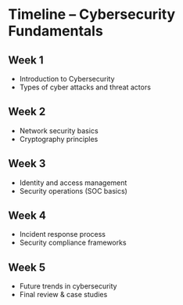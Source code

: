 # Timeline – Cybersecurity Fundamentals

## Week 1
- Introduction to Cybersecurity
- Types of cyber attacks and threat actors

## Week 2
- Network security basics
- Cryptography principles

## Week 3
- Identity and access management
- Security operations (SOC basics)

## Week 4
- Incident response process
- Security compliance frameworks

## Week 5
- Future trends in cybersecurity
- Final review & case studies
